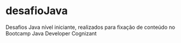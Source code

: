 # desafioJava
Desafios Java nível iniciante, realizados para fixação de conteúdo no Bootcamp Java Developer Cognizant
